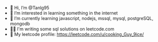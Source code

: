 - 👋 Hi, I’m @Tanlg95
- 👀 I’m interested in learning something in the internet
- 🌱 I’m currently learning javascript, nodejs, mssql, mysql, postgreSQL, mongodb
- ✍🏻 I'm writing some sql solutions on leetcode.com
- 🥷 My leetcode profile: https://leetcode.com/u/cooking_Guy_9ice/

<!---
Tanlg95/Tanlg95 is a ✨ special ✨ repository because its `README.md` (this file) appears on your GitHub profile.
You can click the Preview link to take a look at your changes.
--->
